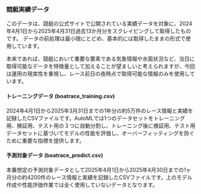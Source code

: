 ### 競艇実績データ

このデータは、競艇の公式サイトで公開されている実績データを対象に、2024年4月1日から2025年4月31日過去13か月分をスクレイピングして取得したものです。
データの前処理は最小限にとどめ、基本的には取得したままの形式で使用しています。

本来であれば、競艇において重要な要素である気象情報や水面状況など、当日に取得可能なデータを特徴量として加えることが望ましいと考えられますが、今回は運用の現実性を重視し、レース前日の夜時点で取得可能な情報のみを使用しています。

#### トレーニングデータ (boatrace_training.csv)
2024年4月1日から2025年3月31日までの1年分の約5万件のレース情報と実績を記録したCSVファイルです。AutoMLでは1つのデータセットをトレーニング用、検証用、テスト用の３つに自動分割し、トレーニング後に検証用、テスト用データセットに基づいてモデルの性能を評価し、オーバーフィッティングを防ぐために重要な指標を提供します。

#### 予測対象データ  (boatrace_predict.csv)
本番想定の予測対象データとして2025年4月1日から2025年4月30日までの1ヶ月分の約4200件のレース情報と実績を記録したCSVファイルです。上のモデル作成や性能評価作業では全く使用していないデータとなります。
